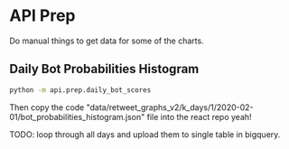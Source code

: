 
# API Prep

Do manual things to get data for some of the charts.

## Daily Bot Probabilities Histogram

```sh
python -m api.prep.daily_bot_scores
```

Then copy the code "data/retweet_graphs_v2/k_days/1/2020-02-01/bot_probabilities_histogram.json" file into the react repo yeah!

TODO: loop through all days and upload them to single table in bigquery.

